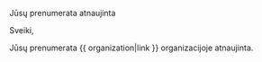Jūsų prenumerata atnaujinta

Sveiki,

Jūsų prenumerata {{ organization|link }} organizacijoje atnaujinta.
